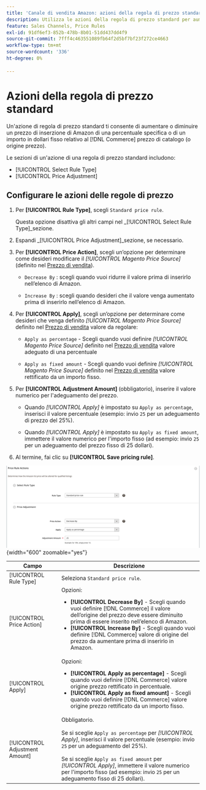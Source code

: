 ```yaml
---
title: 'Canale di vendita Amazon: azioni della regola di prezzo standard'
description: Utilizza le azioni della regola di prezzo standard per aumentare o diminuire un prezzo di listino di Amazon relativo al prezzo di catalogo Commerce (o origine prezzo).
feature: Sales Channels, Price Rules
exl-id: 91df6ef3-852b-478b-8b01-51dd437dd4f9
source-git-commit: 7fff4c463551089fb64f2d5bf7bf23f272ce4663
workflow-type: tm+mt
source-wordcount: '336'
ht-degree: 0%

---
```


# Azioni della regola di prezzo standard

Un&#39;azione di regola di prezzo standard ti consente di aumentare o diminuire un prezzo di inserzione di Amazon di una percentuale specifica o di un importo in dollari fisso relativo al [!DNL Commerce] prezzo di catalogo (o origine prezzo).

Le sezioni di un&#39;azione di una regola di prezzo standard includono:

- [!UICONTROL Select Rule Type]
- [!UICONTROL Price Adjustment]

## Configurare le azioni delle regole di prezzo

1. Per **[!UICONTROL Rule Type]**, scegli `Standard price rule`.

   Questa opzione disattiva gli altri campi nel _[!UICONTROL Select Rule Type]_sezione.

1. Espandi _[!UICONTROL Price Adjustment]_sezione, se necessario.

1. Per **[!UICONTROL Price Action]**, scegli un’opzione per determinare come desideri modificare il *[!UICONTROL Magento Price Source]* (definito nel [Prezzo di vendita](./listing-price.md)).

   - `Decrease By` : scegli quando vuoi ridurre il valore prima di inserirlo nell’elenco di Amazon.

   - `Increase By` : scegli quando desideri che il valore venga aumentato prima di inserirlo nell’elenco di Amazon.

1. Per **[!UICONTROL Apply]**, scegli un’opzione per determinare come desideri che venga definito *[!UICONTROL Magento Price Source]* definito nel [Prezzo di vendita](./listing-price.md) valore da regolare:

   - `Apply as percentage` - Scegli quando vuoi definire *[!UICONTROL Magento Price Source]* definito nel [Prezzo di vendita](./listing-price.md) valore adeguato di una percentuale

   - `Apply as fixed amount` - Scegli quando vuoi definire *[!UICONTROL Magento Price Source]* definito nel [Prezzo di vendita](./listing-price.md) valore rettificato da un importo fisso.

1. Per **[!UICONTROL Adjustment Amount]** (obbligatorio), inserire il valore numerico per l&#39;adeguamento del prezzo.

   - Quando *[!UICONTROL Apply]* è impostato su `Apply as percentage`, inserisci il valore percentuale (esempio: invio `25` per un adeguamento di prezzo del 25%).

   - Quando *[!UICONTROL Apply]* è impostato su `Apply as fixed amount`, immettere il valore numerico per l&#39;importo fisso (ad esempio: invio `25` per un adeguamento del prezzo fisso di 25 dollari).

1. Al termine, fai clic su **[!UICONTROL Save pricing rule]**.

![Regola prezzo standard](assets/ob-price-rule-action-standard-example.png){width="600" zoomable="yes"}

| Campo | Descrizione |
|--------------------------------|-----------------------------------------------------------------------------------------------------------------------------------------------------------------------------------------------------------------------------------------------------------------------------------------------------------------------------------|
| [!UICONTROL Rule Type] | Seleziona `Standard price rule`. |
| [!UICONTROL Price Action] | Opzioni:<ul><li>**[!UICONTROL Decrease By]** - Scegli quando vuoi definire [!DNL Commerce] il valore dell’origine del prezzo deve essere diminuito prima di essere inserito nell’elenco di Amazon.</li><li>**[!UICONTROL Increase By]** - Scegli quando vuoi definire [!DNL Commerce] valore di origine del prezzo da aumentare prima di inserirlo in Amazon.</li></ul> |
| [!UICONTROL Apply] | Opzioni:<ul><li>**[!UICONTROL Apply as percentage]** - Scegli quando vuoi definire [!DNL Commerce] valore origine prezzo rettificato in percentuale.</li><li>**[!UICONTROL Apply as fixed amount]** - Scegli quando vuoi definire [!DNL Commerce] valore origine prezzo rettificato da un importo fisso.</li></ul> |
| [!UICONTROL Adjustment Amount] | Obbligatorio.<br><br>Se si sceglie `Apply as percentage` per *[!UICONTROL Apply]*, inserisci il valore percentuale (esempio: invio `25` per un adeguamento del 25%).<br><br>Se si sceglie `Apply as fixed amount` per *[!UICONTROL Apply]*, immettere il valore numerico per l&#39;importo fisso (ad esempio: invio `25` per un adeguamento fisso di 25 dollari). |
